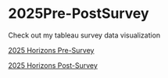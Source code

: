 # 2025Pre-PostSurvey
Check out my tableau survey data visualization

[2025 Horizons Pre-Survey](https://public.tableau.com/app/profile/poorna.raavi/viz/2025Horizons_PreSurvey/Dashboard1)

[2025 Horizons Post-Survey](https://public.tableau.com/app/profile/poorna.raavi/viz/2025Horizons_PostSurvey/Dashboard1)
